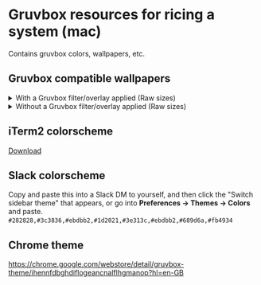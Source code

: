 # Gruvbox resources for ricing a system (mac)

Contains gruvbox colors, wallpapers, etc. 


## Gruvbox compatible wallpapers
<details>
  <summary>With a Gruvbox filter/overlay applied (Raw sizes)</summary>
  
  ![Image 1 without filter](https://github.com/christofferbergj/gruvbox-rice/blob/main/wallpapers/1-filter.jpg?raw=true)
  ![Image 2 without filter](https://github.com/christofferbergj/gruvbox-rice/blob/main/wallpapers/2-filter.jpg?raw=true)
  ![Image 3 without filter](https://github.com/christofferbergj/gruvbox-rice/blob/main/wallpapers/3-filter.jpg?raw=true)
  ![Image 4 without filter](https://github.com/christofferbergj/gruvbox-rice/blob/main/wallpapers/4-filter.jpg?raw=true)
  ![Image 5 without filter](https://github.com/christofferbergj/gruvbox-rice/blob/main/wallpapers/5-filter.jpg?raw=true)
  ![Image 6 without filter](https://github.com/christofferbergj/gruvbox-rice/blob/main/wallpapers/6-filter.jpg?raw=true)
</details>

<details>
  <summary>Without a Gruvbox filter/overlay applied (Raw sizes)</summary>
  
  ![Image 1 with filter](https://github.com/christofferbergj/gruvbox-rice/blob/main/wallpapers/1.jpg?raw=true)
  ![Image 2 with filter](https://github.com/christofferbergj/gruvbox-rice/blob/main/wallpapers/2.jpg?raw=true)
  ![Image 3 with filter](https://github.com/christofferbergj/gruvbox-rice/blob/main/wallpapers/3.jpg?raw=true)
  ![Image 4 with filter](https://github.com/christofferbergj/gruvbox-rice/blob/main/wallpapers/4.jpg?raw=true)
  ![Image 5 with filter](https://github.com/christofferbergj/gruvbox-rice/blob/main/wallpapers/5.jpg?raw=true)
  ![Image 6 with filter](https://github.com/christofferbergj/gruvbox-rice/blob/main/wallpapers/6.jpg?raw=true)
</details>

## iTerm2 colorscheme
[Download](gruvbox-dark.itermcolors)

## Slack colorscheme

Copy and paste this into a Slack DM to yourself, and then click the "Switch sidebar theme" that appears, or go into **Preferences -> Themes -> Colors** and paste.  
`#282828,#3c3836,#ebdbb2,#1d2021,#3e313c,#ebdbb2,#689d6a,#fb4934`

## Chrome theme

https://chrome.google.com/webstore/detail/gruvbox-theme/ihennfdbghdiflogeancnalflhgmanop?hl=en-GB






